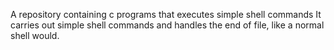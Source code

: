 A repository containing c programs that executes simple shell commands
It carries out simple shell commands and handles the end of file, like
a normal shell would.
